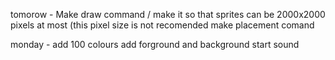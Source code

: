 

tomorow - 
Make draw command /
make it so that sprites can be 2000x2000 pixels at most (this pixel size is not recomended
make placement comand


monday - add 100 colours
add forground and background
start sound
